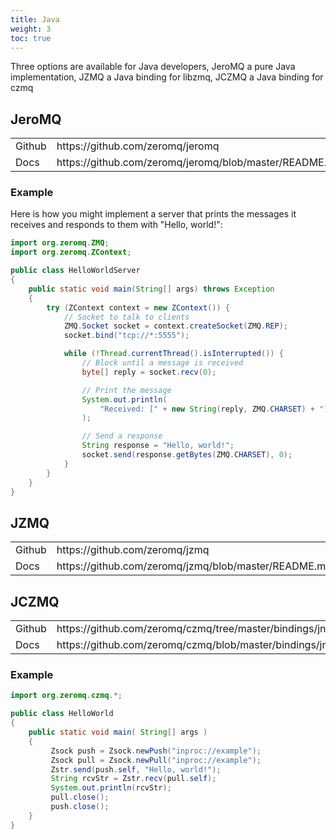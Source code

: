 ```yaml
---
title: Java
weight: 3
toc: true
---
```


Three options are available for Java developers, JeroMQ a pure Java
implementation, JZMQ a Java binding for libzmq, JCZMQ a Java binding for czmq

## JeroMQ

<table>
<tr><td>Github</td><td>https://github.com/zeromq/jeromq</td></tr>
<tr><td>Docs</td><td>https://github.com/zeromq/jeromq/blob/master/README.md</td></tr>
</table>

### Example

Here is how you might implement a server that prints the messages it receives
and responds to them with "Hello, world!":

```java
import org.zeromq.ZMQ;
import org.zeromq.ZContext;

public class HelloWorldServer
{
    public static void main(String[] args) throws Exception
    {
        try (ZContext context = new ZContext()) {
            // Socket to talk to clients
            ZMQ.Socket socket = context.createSocket(ZMQ.REP);
            socket.bind("tcp://*:5555");

            while (!Thread.currentThread().isInterrupted()) {
                // Block until a message is received
                byte[] reply = socket.recv(0);

                // Print the message
                System.out.println(
                    "Received: [" + new String(reply, ZMQ.CHARSET) + "]"
                );

                // Send a response
                String response = "Hello, world!";
                socket.send(response.getBytes(ZMQ.CHARSET), 0);
            }
        }
    }
}
```

## JZMQ

<table>
<tr><td>Github</td><td>https://github.com/zeromq/jzmq</td></tr>
<tr><td>Docs</td><td>https://github.com/zeromq/jzmq/blob/master/README.md</td></tr>
</table>

## JCZMQ

<table>
<tr><td>Github</td><td>https://github.com/zeromq/czmq/tree/master/bindings/jni</td></tr>
<tr><td>Docs</td><td>https://github.com/zeromq/czmq/blob/master/bindings/jni/README.md</td></tr>
</table>

### Example

```java
import org.zeromq.czmq.*;

public class HelloWorld
{
    public static void main( String[] args )
    {
         Zsock push = Zsock.newPush("inproc://example");
         Zsock pull = Zsock.newPull("inproc://example");
         Zstr.send(push.self, "Hello, world!");
         String rcvStr = Zstr.recv(pull.self);
         System.out.println(rcvStr);
         pull.close();
		 push.close();
    }
}
```
